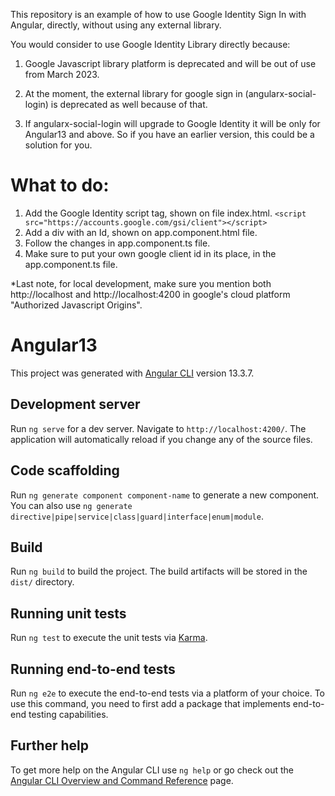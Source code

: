 This repository is an example of how to use Google Identity Sign In with Angular, directly, without using any external library.

You would consider to use Google Identity Library directly because:

1. Google Javascript library platform is deprecated and will be out of use from March 2023.

2. At the moment, the external library for google sign in (angularx-social-login) is deprecated as well because of that.

3. If angularx-social-login will upgrade to Google Identity it will be only for Angular13 and above. So if you have an earlier version, this could be a solution for you.

# What to do:

1. Add the Google Identity script tag, shown on file index.html. `<script src="https://accounts.google.com/gsi/client"></script>`
2. Add a div with an Id, shown on app.component.html file.
3. Follow the changes in app.component.ts file.
4. Make sure to put your own google client id in its place, in the app.component.ts file.

\*Last note, for local development, make sure you mention both http://localhost and http://localhost:4200 in google's cloud platform "Authorized Javascript Origins".

# Angular13

This project was generated with [Angular CLI](https://github.com/angular/angular-cli) version 13.3.7.

## Development server

Run `ng serve` for a dev server. Navigate to `http://localhost:4200/`. The application will automatically reload if you change any of the source files.

## Code scaffolding

Run `ng generate component component-name` to generate a new component. You can also use `ng generate directive|pipe|service|class|guard|interface|enum|module`.

## Build

Run `ng build` to build the project. The build artifacts will be stored in the `dist/` directory.

## Running unit tests

Run `ng test` to execute the unit tests via [Karma](https://karma-runner.github.io).

## Running end-to-end tests

Run `ng e2e` to execute the end-to-end tests via a platform of your choice. To use this command, you need to first add a package that implements end-to-end testing capabilities.

## Further help

To get more help on the Angular CLI use `ng help` or go check out the [Angular CLI Overview and Command Reference](https://angular.io/cli) page.
